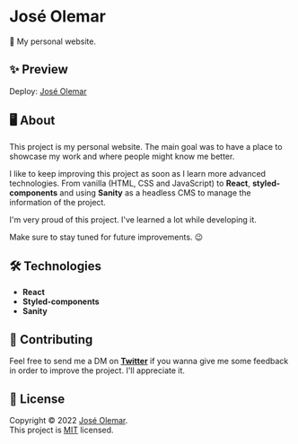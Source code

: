 # José Olemar

📌 My personal website.

## ✨ Preview

Deploy: [José Olemar](https://jose-olemar.com)
## 🖥 About

This project is my personal website. The main goal was to have a place to showcase my work and where people might know me better.

I like to keep improving this project as soon as I learn more advanced technologies.
From vanilla (HTML, CSS and JavaScript) to **React**, **styled-components** and using **Sanity** as a headless CMS to manage the information of the project.

I'm very proud of this project. I've learned a lot while developing it.

Make sure to stay tuned for future improvements. 😉

## 🛠 Technologies

- **React**
- **Styled-components**
- **Sanity**

## 🤝 Contributing

Feel free to send me a DM on **[Twitter](https://twitter.com/Joseluisolemar)** if you wanna give me some feedback in order to improve the project. I'll appreciate it.

## 📃 License

Copyright © 2022 [José Olemar](https://github.com/JL-OLEMAR/).<br />
This project is [MIT](https://github.com/JL-OLEMAR/olemar.dev/blob/master/LICENSE) licensed.

